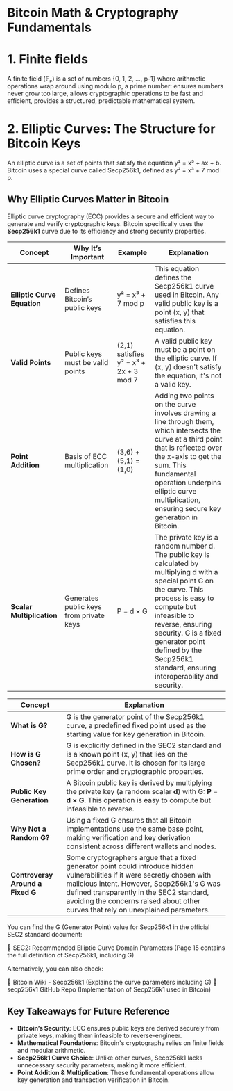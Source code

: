 # Bitcoin Math & Cryptography Fundamentals

# 1. Finite fields

A finite field (𝔽ₚ) is a set of numbers {0, 1, 2, ..., p-1} where arithmetic operations wrap around using modulo p, a prime number: ensures numbers never grow too large, allows cryptographic operations to be fast and efficient, provides a structured, predictable mathematical system.

# 2. Elliptic Curves: The Structure for Bitcoin Keys

An elliptic curve is a set of points that satisfy the equation y² = x³ + ax + b. Bitcoin uses a special curve called Secp256k1, defined as y² = x³ + 7 mod p.


## Why Elliptic Curves Matter in Bitcoin
Elliptic curve cryptography (ECC) provides a secure and efficient way to generate and verify cryptographic keys. Bitcoin specifically uses the **Secp256k1** curve due to its efficiency and strong security properties.

| Concept                     | Why It’s Important                      | Example                                | Explanation |
| --------------------------- | --------------------------------------- | -------------------------------------- |-------------|
| **Elliptic Curve Equation** | Defines Bitcoin’s public keys           | y² = x³ + 7 mod p                      | This equation defines the Secp256k1 curve used in Bitcoin. Any valid public key is a point (x, y) that satisfies this equation. |
| **Valid Points**            | Public keys must be valid points        | (2,1) satisfies y² = x³ + 2x + 3 mod 7 | A valid public key must be a point on the elliptic curve. If (x, y) doesn't satisfy the equation, it's not a valid key. |
| **Point Addition**          | Basis of ECC multiplication             | (3,6) + (5,1) = (1,0)                  | Adding two points on the curve involves drawing a line through them, which intersects the curve at a third point that is reflected over the x-axis to get the sum. This fundamental operation underpins elliptic curve multiplication, ensuring secure key generation in Bitcoin. |
| **Scalar Multiplication**   | Generates public keys from private keys | P = d × G                              | The private key is a random number d. The public key is calculated by multiplying d with a special point G on the curve. This process is easy to compute but infeasible to reverse, ensuring security. G is a fixed generator point defined by the Secp256k1 standard, ensuring interoperability and security.|

| Concept                     | Explanation |
|-----------------------------|------------------------------------------------------------------|
| **What is G?**              | G is the generator point of the Secp256k1 curve, a predefined fixed point used as the starting value for key generation in Bitcoin. |
| **How is G Chosen?**        | G is explicitly defined in the SEC2 standard and is a known point (x, y) that lies on the Secp256k1 curve. It is chosen for its large prime order and cryptographic properties. |
| **Public Key Generation**   | A Bitcoin public key is derived by multiplying the private key (a random scalar **d**) with G: **P = d × G**. This operation is easy to compute but infeasible to reverse. |
| **Why Not a Random G?**     | Using a fixed G ensures that all Bitcoin implementations use the same base point, making verification and key derivation consistent across different wallets and nodes. |
| **Controversy Around a Fixed G**  | Some cryptographers argue that a fixed generator point could introduce hidden vulnerabilities if it were secretly chosen with malicious intent. However, Secp256k1's G was defined transparently in the SEC2 standard, avoiding the concerns raised about other curves that rely on unexplained parameters. |

You can find the G (Generator Point) value for Secp256k1 in the official SEC2 standard document:

🔗 SEC2: Recommended Elliptic Curve Domain Parameters
(Page 15 contains the full definition of Secp256k1, including G)

Alternatively, you can also check:

🔗 Bitcoin Wiki - Secp256k1 (Explains the curve parameters including G)
🔗 secp256k1 GitHub Repo (Implementation of Secp256k1 used in Bitcoin)

## Key Takeaways for Future Reference
- **Bitcoin’s Security**: ECC ensures public keys are derived securely from private keys, making them infeasible to reverse-engineer.
- **Mathematical Foundations**: Bitcoin's cryptography relies on finite fields and modular arithmetic.
- **Secp256k1 Curve Choice**: Unlike other curves, Secp256k1 lacks unnecessary security parameters, making it more efficient.
- **Point Addition & Multiplication**: These fundamental operations allow key generation and transaction verification in Bitcoin.
